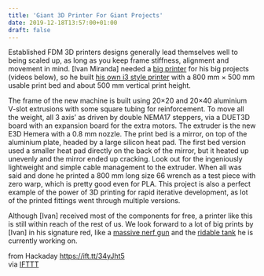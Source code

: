 ```yaml
---
title: 'Giant 3D Printer For Giant Projects'
date: 2019-12-18T13:57:00+01:00
draft: false
---
```


Established FDM 3D printers designs generally lead themselves well to being scaled up, as long as you keep frame stiffness, alignment and movement in mind. \[Ivan Miranda\] needed a [big printer](https://www.youtube.com/watch?v=VzjJFon4c8E) for his big projects (videos below), so he built [his own i3 style printer](https://www.youtube.com/watch?v=albFKmWW4nA) with a 800 mm × 500 mm usable print bed and about 500 mm vertical print height.

The frame of the new machine is built using 20×20 and 20×40 aluminium V-slot extrusions with some square tubing for reinforcement. To move all the weight, all 3 axis’ as driven by double NEMA17 steppers, via a DUET3D board with an expansion board for the extra motors. The extruder is the new E3D Hemera with a 0.8 mm nozzle. The print bed is a mirror, on top of the aluminium plate, headed by a large silicon heat pad. The first bed version used a smaller heat pad directly on the back of the mirror, but it heated up unevenly and the mirror ended up cracking. Look out for the ingeniously lightweight and simple cable management to the extruder. When all was said and done he printed a 800 mm long size 66 wrench as a test piece with zero warp, which is pretty good even for PLA. This project is also a perfect example of the power of 3D printing for rapid iterative development, as lot of the printed fittings went through multiple versions.

Although \[Ivan\] received most of the components for free, a printer like this is still within reach of the rest of us. We look forward to a lot of big prints by \[Ivan\] in his signature red, like a [massive nerf gun](https://hackaday.com/2019/07/11/nerf-gatling-gun-is-terrifyingly-huge/) and the [ridable tank](https://hackaday.com/2019/11/02/massive-3d-printed-ridable-tank-boggles-the-mind/) he is currently working on.

  
  
from Hackaday https://ift.tt/34yJht5  
via [IFTTT](https://ifttt.com/?ref=da&site=blogger)
